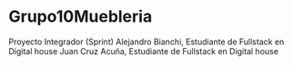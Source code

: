 # Grupo10Muebleria
Proyecto Integrador (Sprint)
Alejandro Bianchi, Estudiante de Fullstack en Digital house
Juan Cruz Acuña, Estudiante de Fullstack en Digital house
